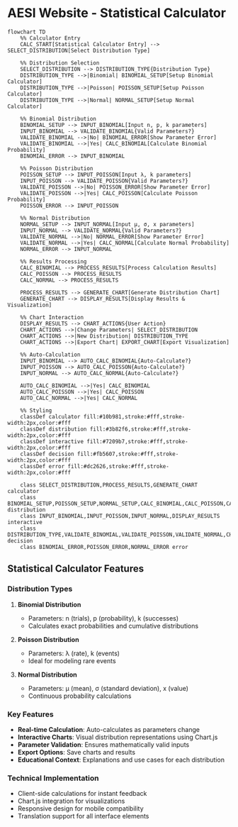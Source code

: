 # AESI Website - Statistical Calculator

```mermaid
flowchart TD
    %% Calculator Entry
    CALC_START[Statistical Calculator Entry] --> SELECT_DISTRIBUTION[Select Distribution Type]
    
    %% Distribution Selection
    SELECT_DISTRIBUTION --> DISTRIBUTION_TYPE{Distribution Type}
    DISTRIBUTION_TYPE -->|Binomial| BINOMIAL_SETUP[Setup Binomial Calculator]
    DISTRIBUTION_TYPE -->|Poisson| POISSON_SETUP[Setup Poisson Calculator]
    DISTRIBUTION_TYPE -->|Normal| NORMAL_SETUP[Setup Normal Calculator]
    
    %% Binomial Distribution
    BINOMIAL_SETUP --> INPUT_BINOMIAL[Input n, p, k parameters]
    INPUT_BINOMIAL --> VALIDATE_BINOMIAL{Valid Parameters?}
    VALIDATE_BINOMIAL -->|No| BINOMIAL_ERROR[Show Parameter Error]
    VALIDATE_BINOMIAL -->|Yes| CALC_BINOMIAL[Calculate Binomial Probability]
    BINOMIAL_ERROR --> INPUT_BINOMIAL
    
    %% Poisson Distribution
    POISSON_SETUP --> INPUT_POISSON[Input λ, k parameters]
    INPUT_POISSON --> VALIDATE_POISSON{Valid Parameters?}
    VALIDATE_POISSON -->|No| POISSON_ERROR[Show Parameter Error]
    VALIDATE_POISSON -->|Yes| CALC_POISSON[Calculate Poisson Probability]
    POISSON_ERROR --> INPUT_POISSON
    
    %% Normal Distribution
    NORMAL_SETUP --> INPUT_NORMAL[Input μ, σ, x parameters]
    INPUT_NORMAL --> VALIDATE_NORMAL{Valid Parameters?}
    VALIDATE_NORMAL -->|No| NORMAL_ERROR[Show Parameter Error]
    VALIDATE_NORMAL -->|Yes| CALC_NORMAL[Calculate Normal Probability]
    NORMAL_ERROR --> INPUT_NORMAL
    
    %% Results Processing
    CALC_BINOMIAL --> PROCESS_RESULTS[Process Calculation Results]
    CALC_POISSON --> PROCESS_RESULTS
    CALC_NORMAL --> PROCESS_RESULTS
    
    PROCESS_RESULTS --> GENERATE_CHART[Generate Distribution Chart]
    GENERATE_CHART --> DISPLAY_RESULTS[Display Results & Visualization]
    
    %% Chart Interaction
    DISPLAY_RESULTS --> CHART_ACTIONS{User Action}
    CHART_ACTIONS -->|Change Parameters| SELECT_DISTRIBUTION
    CHART_ACTIONS -->|New Distribution| DISTRIBUTION_TYPE
    CHART_ACTIONS -->|Export Chart| EXPORT_CHART[Export Visualization]
    
    %% Auto-Calculation
    INPUT_BINOMIAL --> AUTO_CALC_BINOMIAL{Auto-Calculate?}
    INPUT_POISSON --> AUTO_CALC_POISSON{Auto-Calculate?}
    INPUT_NORMAL --> AUTO_CALC_NORMAL{Auto-Calculate?}
    
    AUTO_CALC_BINOMIAL -->|Yes| CALC_BINOMIAL
    AUTO_CALC_POISSON -->|Yes| CALC_POISSON
    AUTO_CALC_NORMAL -->|Yes| CALC_NORMAL
    
    %% Styling
    classDef calculator fill:#10b981,stroke:#fff,stroke-width:2px,color:#fff
    classDef distribution fill:#3b82f6,stroke:#fff,stroke-width:2px,color:#fff
    classDef interactive fill:#7209b7,stroke:#fff,stroke-width:2px,color:#fff
    classDef decision fill:#fb5607,stroke:#fff,stroke-width:2px,color:#fff
    classDef error fill:#dc2626,stroke:#fff,stroke-width:2px,color:#fff
    
    class SELECT_DISTRIBUTION,PROCESS_RESULTS,GENERATE_CHART calculator
    class BINOMIAL_SETUP,POISSON_SETUP,NORMAL_SETUP,CALC_BINOMIAL,CALC_POISSON,CALC_NORMAL distribution
    class INPUT_BINOMIAL,INPUT_POISSON,INPUT_NORMAL,DISPLAY_RESULTS interactive
    class DISTRIBUTION_TYPE,VALIDATE_BINOMIAL,VALIDATE_POISSON,VALIDATE_NORMAL,CHART_ACTIONS decision
    class BINOMIAL_ERROR,POISSON_ERROR,NORMAL_ERROR error
```

## Statistical Calculator Features

### Distribution Types
1. **Binomial Distribution**
   - Parameters: n (trials), p (probability), k (successes)
   - Calculates exact probabilities and cumulative distributions
   
2. **Poisson Distribution**
   - Parameters: λ (rate), k (events)
   - Ideal for modeling rare events
   
3. **Normal Distribution**
   - Parameters: μ (mean), σ (standard deviation), x (value)
   - Continuous probability calculations

### Key Features
- **Real-time Calculation**: Auto-calculates as parameters change
- **Interactive Charts**: Visual distribution representations using Chart.js
- **Parameter Validation**: Ensures mathematically valid inputs
- **Export Options**: Save charts and results
- **Educational Context**: Explanations and use cases for each distribution

### Technical Implementation
- Client-side calculations for instant feedback
- Chart.js integration for visualizations
- Responsive design for mobile compatibility
- Translation support for all interface elements
